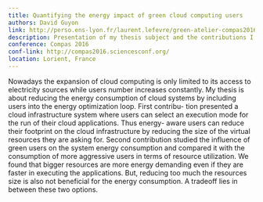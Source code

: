 ```yaml
---
title: Quantifying the energy impact of green cloud computing users 
authors: David Guyon
link: http://perso.ens-lyon.fr/laurent.lefevre/green-atelier-compas2016/guyon.pdf
description: Presentation of my thesis subject and the contributions I'm working on
conference: Compas 2016
conf-link: http://compas2016.sciencesconf.org/ 
location: Lorient, France
---
```


Nowadays the expansion of cloud computing is only limited to its access to electricity sources while users number increases constantly. My thesis is about reducing the energy consumption of cloud systems by including users into the energy optimization loop. First contribu- tion presented a cloud infrastructure system where users can select an execution mode for the run of their cloud applications. Thus energy- aware users can reduce their footprint on the cloud infrastructure by reducing the size of the virtual resources they are asking for. Second contribution studied the influence of green users on the system energy consumption and compared it with the consumption of more aggressive users in terms of resource utilization. We found that bigger resources are more energy demanding even if they are faster in executing the applications. But, reducing too much the resources size is also not beneficial for the energy consumption. A tradeoff lies in between these two options. 
